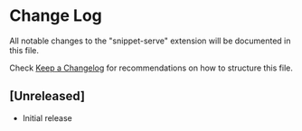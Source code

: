 # Change Log

All notable changes to the "snippet-serve" extension will be documented in this file.

Check [Keep a Changelog](http://keepachangelog.com/) for recommendations on how to structure this file.

## [Unreleased]

- Initial release